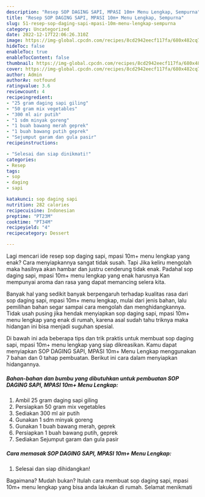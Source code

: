 ```yaml
---
description: "Resep SOP DAGING SAPI, MPASI 10m+ Menu Lengkap, Sempurna"
title: "Resep SOP DAGING SAPI, MPASI 10m+ Menu Lengkap, Sempurna"
slug: 51-resep-sop-daging-sapi-mpasi-10m-menu-lengkap-sempurna
category: Uncategorized
date: 2022-12-17T22:06:26.310Z
image: https://img-global.cpcdn.com/recipes/8cd2942eecf117fa/680x482cq70/sop-daging-sapi-mpasi-10m-menu-lengkap-foto-resep-utama.jpg
hideToc: false
enableToc: true
enableTocContent: false
thumbnail: https://img-global.cpcdn.com/recipes/8cd2942eecf117fa/680x482cq70/sop-daging-sapi-mpasi-10m-menu-lengkap-foto-resep-utama.jpg
cover: https://img-global.cpcdn.com/recipes/8cd2942eecf117fa/680x482cq70/sop-daging-sapi-mpasi-10m-menu-lengkap-foto-resep-utama.jpg
author: Admin
authorAv: notfound
ratingvalue: 3.6
reviewcount: 4
recipeingredient:
- "25 gram daging sapi giling"
- "50 gram mix vegetables"
- "300 ml air putih"
- "1 sdm minyak goreng"
- "1 buah bawang merah geprek"
- "1 buah bawang putih geprek"
- "Sejumput garam dan gula pasir"
recipeinstructions:

- "Selesai dan siap dinikmati!"
categories:
- Resep
tags:
- sop
- daging
- sapi

katakunci: sop daging sapi 
nutrition: 282 calories
recipecuisine: Indonesian
preptime: "PT23M"
cooktime: "PT34M"
recipeyield: "4"
recipecategory: Dessert

---
```



Lagi mencari ide resep sop daging sapi, mpasi 10m+ menu lengkap yang enak? Cara menyiapkannya sangat tidak susah. Tapi Jika keliru mengolah maka hasilnya akan hambar dan justru cenderung tidak enak. Padahal sop daging sapi, mpasi 10m+ menu lengkap yang enak harusnya Kan mempunyai aroma dan rasa yang dapat memancing selera kita.




Banyak hal yang sedikit banyak berpengaruh terhadap kualitas rasa dari sop daging sapi, mpasi 10m+ menu lengkap, mulai dari jenis bahan, lalu pemilihan bahan segar sampai cara mengolah dan menghidangkannya. Tidak usah pusing jika hendak menyiapkan sop daging sapi, mpasi 10m+ menu lengkap yang enak di rumah, karena asal sudah tahu triknya maka hidangan ini bisa menjadi suguhan spesial.


Di bawah ini ada beberapa tips dan trik praktis untuk membuat sop daging sapi, mpasi 10m+ menu lengkap yang siap dikreasikan. Kamu dapat menyiapkan SOP DAGING SAPI, MPASI 10m+ Menu Lengkap menggunakan 7 bahan dan 0 tahap pembuatan. Berikut ini cara dalam menyiapkan hidangannya.

<!--inarticleads1-->

##### Bahan-bahan dan bumbu yang dibutuhkan untuk pembuatan SOP DAGING SAPI, MPASI 10m+ Menu Lengkap:

1. Ambil 25 gram daging sapi giling
1. Persiapkan 50 gram mix vegetables
1. Sediakan 300 ml air putih
1. Gunakan 1 sdm minyak goreng
1. Gunakan 1 buah bawang merah, geprek
1. Persiapkan 1 buah bawang putih, geprek
1. Sediakan Sejumput garam dan gula pasir




<!--inarticleads2-->

##### Cara memasak SOP DAGING SAPI, MPASI 10m+ Menu Lengkap:


1. Selesai dan siap dihidangkan!



Bagaimana? Mudah bukan? Itulah cara membuat sop daging sapi, mpasi 10m+ menu lengkap yang bisa anda lakukan di rumah. Selamat menikmati
